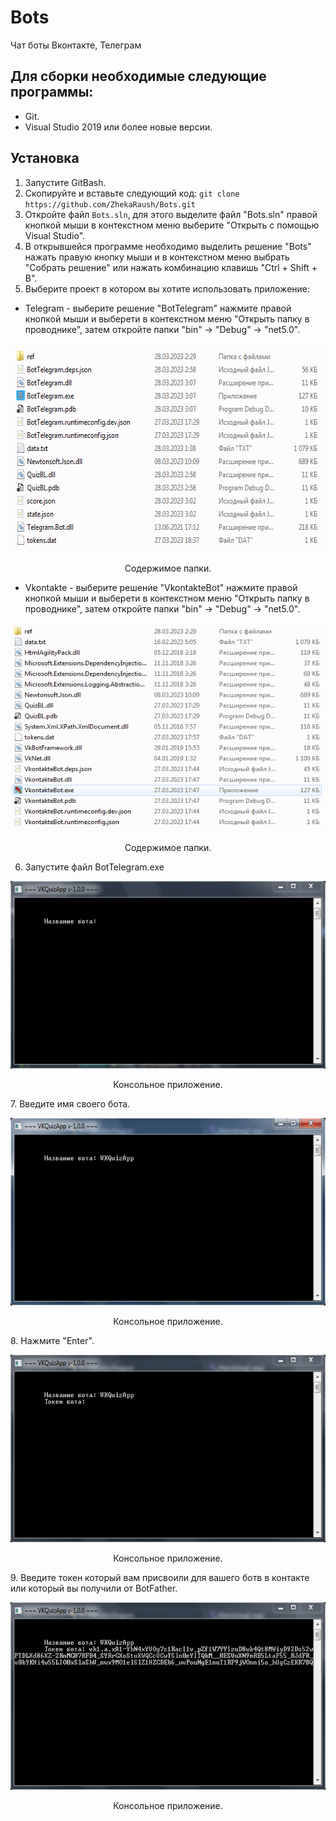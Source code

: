 # Bots
Чат боты Вконтакте, Телеграм
## Для сборки необходимые следующие программы:
- Git.
- Visual Studio 2019 или более новые версии.
## Установка
1. Запустите GitBash.
2. Скопируйте и вставьте следующий код:
`git clone https://github.com/ZhekaRaush/Bots.git`
3. Откройте файл `Bots.sln`, для этого выделите файл "Bots.sln" правой кнопкой мыши в контекстном меню выберите "Открыть с помощью Visual Studio".
4. В открывшейся программе необходимо выделить решение "Bots" нажать правую кнопку мыши и в контекстном меню выбрать "Собрать решение" или нажать комбинацию клавишь "Ctrl + Shift + B".
5. Выберите проект в котором вы хотите использовать приложение:
- Telegram - выберите решение "BotTelegram" нажмите правой кнопкой мыши и выберети в контекстном меню "Открыть папку в проводнике", затем откройте папки "bin" -> "Debug" -> "net5.0".
<p align="center">
  <a href="https://github.com/ZhekaRaush/Bots">
    <img height="334" width="592" src="https://github.com/ZhekaRaush/Bots/blob/main/docs/openTelegram.png">
  </a>
  <p align="center">Содержимое папки.</p>
</p>

- Vkontakte - выберите решение "VkontakteBot" нажмите правой кнопкой мыши и выберети в контекстном меню "Открыть папку в проводнике", затем откройте папки "bin" -> "Debug" -> "net5.0".
<p align="center">
  <a href="https://github.com/ZhekaRaush/Bots">
    <img height="334" width="592" src="https://github.com/ZhekaRaush/Bots/blob/main/docs/openVk.png">
  </a>
  <p align="center">Содержимое папки.</p>
</p>

6. Запустите файл BotTelegram.exe
<p align="center">
  <a href="https://github.com/ZhekaRaush/Bots">
    <img height="300" width="600" src="https://github.com/ZhekaRaush/Bots/blob/main/docs/instalstion-1.png">
  </a>
  <p align="center">Консольное приложение.</p>
</p>
7. Введите имя своего бота.
<p align="center">
  <a href="https://github.com/ZhekaRaush/Bots">
    <img height="300" width="600" src="https://github.com/ZhekaRaush/Bots/blob/main/docs/instalstion-2.png">
  </a>
  <p align="center">Консольное приложение.</p>
</p>
8. Нажмите "Enter".
<p align="center">
  <a href="https://github.com/ZhekaRaush/Bots">
    <img height="300" width="600" src="https://github.com/ZhekaRaush/Bots/blob/main/docs/instalstion-3.png">
  </a>
  <p align="center">Консольное приложение.</p>
</p>
9. Введите токен который вам присвоили для вашего ботв в контакте или который вы получили от BotFather.
<p align="center">
  <a href="https://github.com/ZhekaRaush/Bots">
    <img height="300" width="600" src="https://github.com/ZhekaRaush/Bots/blob/main/docs/instalstion-4.png">
  </a>
  <p align="center">Консольное приложение.</p>
</p>